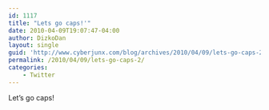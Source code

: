```yaml
---
id: 1117
title: "Lets go caps!'"
date: 2010-04-09T19:07:47-04:00
author: DizkoDan
layout: single
guid: 'http://www.cyberjunx.com/blog/archives/2010/04/09/lets-go-caps-2/'
permalink: /2010/04/09/lets-go-caps-2/
categories:
    - Twitter
---
```


Let’s go caps!